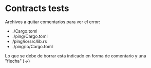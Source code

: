 # Contracts tests

Archivos a quitar comentarios para ver el error: 

- ./Cargo.toml
- ./ping/Cargo.toml
- /ping/io/src/lib.rs
- ./ping/io/Cargo.toml

Lo que se debe de borrar esta indicado en forma de comentario y una "flecha" (->)